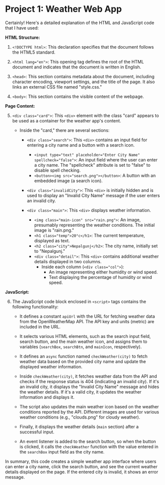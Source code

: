 # Project 1: Weather Web App

Certainly! Here's a detailed explanation of the HTML and JavaScript code that I have used:

**HTML Structure:**

1. `<!DOCTYPE html>`: This declaration specifies that the document follows the HTML5 standard.

2. `<html lang="en">`: This opening tag defines the root of the HTML document and indicates that the document is written in English.

3. `<head>`: This section contains metadata about the document, including character encoding, viewport settings, and the title of the page. It also links an external CSS file named "style.css."

4. `<body>`: This section contains the visible content of the webpage.

**Page Content:**

5. `<div class="card">`: This `<div>` element with the class "card" appears to be used as a container for the weather app's content.

   - Inside the "card," there are several sections:

     - `<div class="search">`: This `<div>` contains an input field for entering a city name and a button with a search icon.
       - `<input type="text" placeholder="Enter City Name" spellcheck="false">`: An input field where the user can enter a city name. The "spellcheck" attribute is set to "false" to disable spell checking.
       - `<button><img src="search.png"></button>`: A button with an embedded image (a search icon).

     - `<div class="invalidCity">`: This `<div>` is initially hidden and is used to display an "Invalid City Name" message if the user enters an invalid city.

     - `<div class="main">`: This `<div>` displays weather information.
       - `<img class="main-icon" src="rain.png">`: An image, presumably representing the weather conditions. The initial image is "rain.png."
       - `<h1 class="temp">20°c</h1>`: The current temperature, displayed as text.
       - `<h2 class="city">Nepalgunj</h2>`: The city name, initially set to "Nepalgunj."
       - `<div class="detail">`: This `<div>` contains additional weather details displayed in two columns.
         - Inside each column (`<div class="col">`):
           - An image representing either humidity or wind speed.
           - Text displaying the percentage of humidity or wind speed.

**JavaScript:**

6. The JavaScript code block enclosed in `<script>` tags contains the following functionality:

   - It defines a constant `apiUrl` with the URL for fetching weather data from the OpenWeatherMap API. The API key and units (metric) are included in the URL.

   - It selects various HTML elements, such as the search input field, search button, and the main weather icon, and assigns them to variables (`searchBox`, `searchBtn`, and `mainIcon`, respectively).

   - It defines an `async` function named `checkWeather(city)` to fetch weather data based on the provided city name and update the displayed weather information.

   - Inside `checkWeather(city)`, it fetches weather data from the API and checks if the response status is 404 (indicating an invalid city). If it's an invalid city, it displays the "Invalid City Name" message and hides the weather details. If it's a valid city, it updates the weather information and displays it.

   - The script also updates the main weather icon based on the weather conditions reported by the API. Different images are used for various weather conditions (e.g., "clouds.png" for cloudy weather).

   - Finally, it displays the weather details (`main` section) after a successful input.

   - An event listener is added to the search button, so when the button is clicked, it calls the `checkWeather` function with the value entered in the `searchBox` input field as the city name.

In summary, this code creates a simple weather app interface where users can enter a city name, click the search button, and see the current weather details displayed on the page. If the entered city is invalid, it shows an error message.